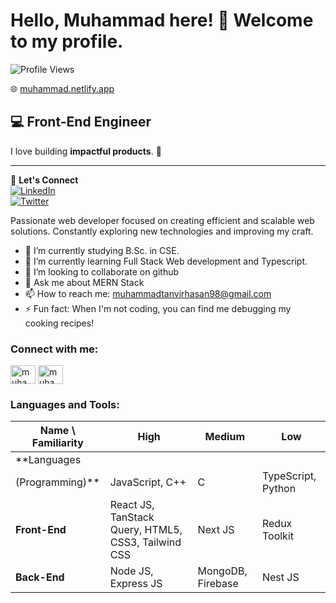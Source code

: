 # Hello, **Muhammad** here! 👋 Welcome to my profile.

![Profile Views](https://img.shields.io/badge/Profile%20views-2.3k-blue)

🌐 [muhammad.netlify.app](https://muhammad-tanvir-hasan.netlify.app/)  

## 💻 Front-End Engineer  

I love building **impactful products**. 🚀  

---
🔗 **Let's Connect**  
[![LinkedIn](https://img.shields.io/badge/LinkedIn-Profile-blue?logo=linkedin)](YOUR_LINKEDIN_URL)  
[![Twitter](https://img.shields.io/badge/Twitter-Profile-blue?logo=twitter)](YOUR_TWITTER_URL)  


Passionate web developer focused on creating efficient and scalable web solutions. Constantly exploring new technologies and improving my craft.

- 📖 I’m currently studying B.Sc. in CSE.
- 🌱 I’m currently learning Full Stack Web development and Typescript. 
- 👯 I’m looking to collaborate on github 
- 💬 Ask me about MERN Stack 
- 📫 How to reach me: muhammadtanvirhasan98@gmail.com 
- ⚡ Fun fact: When I'm not coding, you can find me debugging my cooking recipes! 


<h3 align="left">Connect with me:</h3>
<p align="left">
<a href="https://linkedin.com/in/muhammadtanvirhasan98" target="blank"><img align="center" src="https://raw.githubusercontent.com/rahuldkjain/github-profile-readme-generator/master/src/images/icons/Social/linked-in-alt.svg" alt="muhammadtanvirhasan98" height="30" width="40" /></a>
<a href="https://fb.com/muhammadtanvirhasan1998" target="blank"><img align="center" src="https://raw.githubusercontent.com/rahuldkjain/github-profile-readme-generator/master/src/images/icons/Social/facebook.svg" alt="muhammadtanvirhasan1998" height="30" width="40" /></a>
</p>

<h3 align="left">Languages and Tools:</h3>

| Name \ Familiarity  | High  | Medium  | Low  |
|---------------------|-------|---------|------|
| **Languages 
(Programming)**  | JavaScript, C++ | C  | TypeScript, Python  |
| **Front-End**  | React JS, TanStack Query, HTML5, CSS3, Tailwind CSS | Next JS | Redux Toolkit |
| **Back-End**  | Node JS, Express JS | MongoDB, Firebase | Nest JS |


